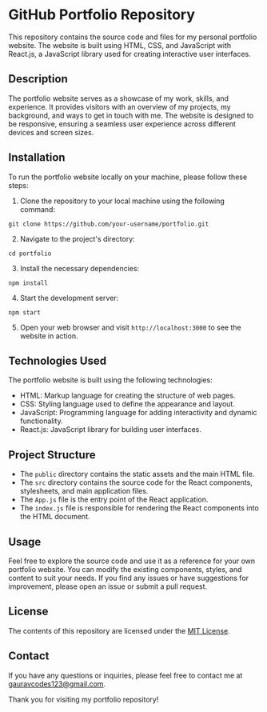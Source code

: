 # GitHub Portfolio Repository

This repository contains the source code and files for my personal portfolio website. The website is built using HTML, CSS, and JavaScript with React.js, a JavaScript library used for creating interactive user interfaces.

## Description

The portfolio website serves as a showcase of my work, skills, and experience. It provides visitors with an overview of my projects, my background, and ways to get in touch with me. The website is designed to be responsive, ensuring a seamless user experience across different devices and screen sizes.

## Installation

To run the portfolio website locally on your machine, please follow these steps:

1. Clone the repository to your local machine using the following command:

```shell
git clone https://github.com/your-username/portfolio.git
```

2. Navigate to the project's directory:

```shell
cd portfolio
```

3. Install the necessary dependencies:

```shell
npm install
```

4. Start the development server:

```shell
npm start
```

5. Open your web browser and visit `http://localhost:3000` to see the website in action.

## Technologies Used

The portfolio website is built using the following technologies:

- HTML: Markup language for creating the structure of web pages.
- CSS: Styling language used to define the appearance and layout.
- JavaScript: Programming language for adding interactivity and dynamic functionality.
- React.js: JavaScript library for building user interfaces.

## Project Structure

- The `public` directory contains the static assets and the main HTML file.
- The `src` directory contains the source code for the React components, stylesheets, and main application files.
- The `App.js` file is the entry point of the React application.
- The `index.js` file is responsible for rendering the React components into the HTML document.

## Usage

Feel free to explore the source code and use it as a reference for your own portfolio website. You can modify the existing components, styles, and content to suit your needs. If you find any issues or have suggestions for improvement, please open an issue or submit a pull request.

## License

The contents of this repository are licensed under the [MIT License](LICENSE).

## Contact

If you have any questions or inquiries, please feel free to contact me at [gauravcodes123@gmail.com](mailto:your-email@example.com).

Thank you for visiting my portfolio repository!
